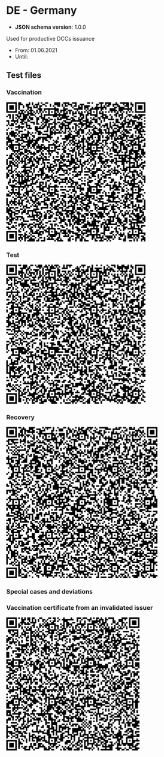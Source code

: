 # DE - Germany

* **JSON schema version**: 1.0.0

Used for productive DCCs issuance
* From: 01.06.2021
* Until:

## Test files

### Vaccination

![VAC](QR%20Codes/VAC_DE.png)


### Test

![TEST](QR%20Codes/TEST_DE.png)

### Recovery

![REC](QR%20Codes/REC_DE.png)

### Special cases and deviations

### Vaccination certificate from an invalidated issuer

![VAC_Inv](QR%20Codes/VAC_DE_invalidated.png)
